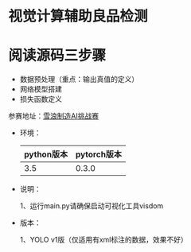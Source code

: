 # 视觉计算辅助良品检测

# 阅读源码三步骤

- 数据预处理（重点：输出真值的定义）
- 网络模型搭建
- 损失函数定义


参赛地址：[雪浪制造AI挑战赛](https://tianchi.aliyun.com/competition/introduction.htm?spm=a2c22.11695015.1131732.1.4ea25275NNvZuf&raceId=231666) 

 - 环境：

    | python版本  |  pytorch版本 |
    | ----------- | ----------   |
    |  3.5  | 0.3.0   |

 - 说明：

   1、运行main.py请确保启动可视化工具visdom

- 版本：

   1、YOLO v1版（仅适用有xml标注的数据，效果不好）